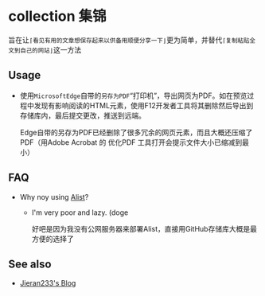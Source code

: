 # collection	集锦

旨在让`⌈看见有用的文章想保存起来以供备用顺便分享一下⌋`更为简单，并替代`⌈复制粘贴全文到自己的网站⌋`这一方法

## Usage

- 使用`MicrosoftEdge`自带的`另存为PDF`“打印机”，导出网页为PDF。如在预览过程中发现有影响阅读的HTML元素，使用F12开发者工具将其删除然后导出到存储库内，最后提交更改，推送到远端。

  Edge自带的另存为PDF已经删除了很多冗余的网页元素，而且大概还压缩了PDF（用Adobe Acrobat 的 优化PDF 工具打开会提示文件大小已缩减到最小）

## FAQ

- Why noy using [Alist](https://alist-doc.nn.ci/)?

  - I'm very poor and lazy. (doge

    好吧是因为我没有公网服务器来部署Alist，直接用GitHub存储库大概是最方便的选择了


## See also

- [Jieran233's Blog](https://jieran233.github.io/)
